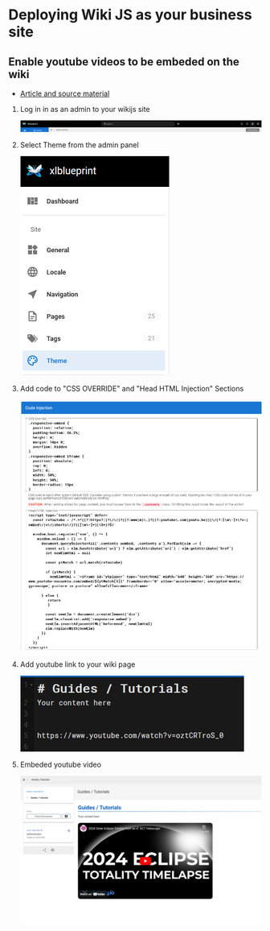 # Deploying Wiki JS as your business site
## Enable youtube videos to be embeded on the wiki
- [Article and source material](https://github.com/requarks/wiki/discussions/4580) 

1. Log in in as an admin to your wikijs site

    ![admin panel navigation](.images/admin_settings.png)

2. Select Theme from the admin panel

    ![theme selection](.images/navigate_to_theme.png)

3. Add code to "CSS OVERRIDE" and "Head HTML Injection" Sections

    ![add code](.images/code_injection.png)

4. Add youtube link to your wiki page

    ![add youtube link](.images/test_link.png)

5. Embeded youtube video

    ![embeded youtube video](.images/embeded_video.png)
